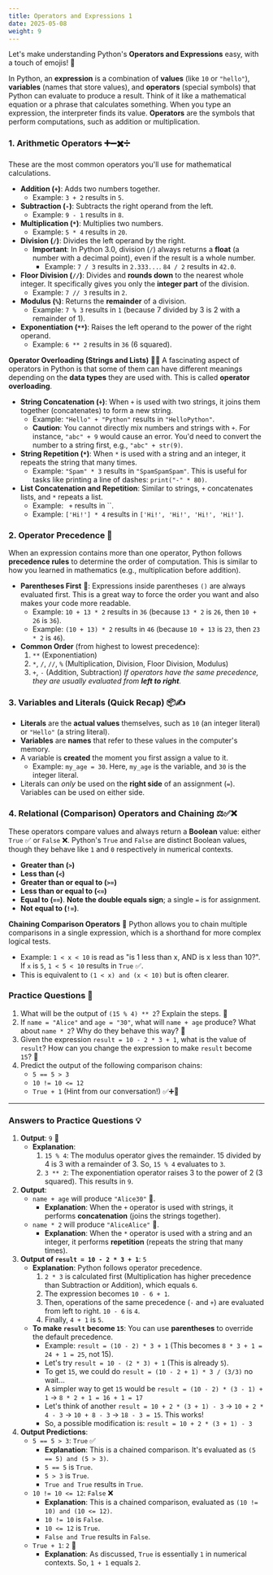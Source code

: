 ```yaml
---
title: Operators and Expressions 1
date: 2025-05-08
weight: 9
---
```


Let's make understanding Python's **Operators and Expressions** easy, with a touch of emojis! 🚀

In Python, an **expression** is a combination of **values** (like `10` or `"hello"`), **variables** (names that store values), and **operators** (special symbols) that Python can evaluate to produce a result. Think of it like a mathematical equation or a phrase that calculates something. When you type an expression, the interpreter finds its value. **Operators** are the symbols that perform computations, such as addition or multiplication.

### 1. Arithmetic Operators ➕➖✖️➗

These are the most common operators you'll use for mathematical calculations.

*   **Addition (`+`)**: Adds two numbers together.
    *   Example: `3 + 2` results in `5`.
*   **Subtraction (`-`)**: Subtracts the right operand from the left.
    *   Example: `9 - 1` results in `8`.
*   **Multiplication (`*`)**: Multiplies two numbers.
    *   Example: `5 * 4` results in `20`.
*   **Division (`/`)**: Divides the left operand by the right.
    *   **Important**: In Python 3.0, division (`/`) always returns a **float** (a number with a decimal point), even if the result is a whole number.
        *   Example: `7 / 3` results in `2.333...`. `84 / 2` results in `42.0`.
*   **Floor Division (`//`)**: Divides and **rounds down** to the nearest whole integer. It specifically gives you only the **integer part** of the division.
    *   Example: `7 // 3` results in `2`.
*   **Modulus (`%`)**: Returns the **remainder** of a division.
    *   Example: `7 % 3` results in `1` (because 7 divided by 3 is 2 with a remainder of 1).
*   **Exponentiation (`**`)**: Raises the left operand to the power of the right operand.
    *   Example: `6 ** 2` results in `36` (6 squared).

**Operator Overloading (Strings and Lists)** 💬📜
A fascinating aspect of operators in Python is that some of them can have different meanings depending on the **data types** they are used with. This is called **operator overloading**.

*   **String Concatenation (`+`)**: When `+` is used with two strings, it joins them together (concatenates) to form a new string.
    *   Example: `"Hello" + "Python"` results in `"HelloPython"`.
    *   **Caution**: You cannot directly mix numbers and strings with `+`. For instance, `"abc" + 9` would cause an error. You'd need to convert the number to a string first, e.g., `"abc" + str(9)`.
*   **String Repetition (`*`)**: When `*` is used with a string and an integer, it repeats the string that many times.
    *   Example: `"Spam" * 3` results in `"SpamSpamSpam"`. This is useful for tasks like printing a line of dashes: `print("-" * 80)`.
*   **List Concatenation and Repetition**: Similar to strings, `+` concatenates lists, and `*` repeats a list.
    *   Example: ` +` results in ``.
    *   Example: `['Hi!'] * 4` results in `['Hi!', 'Hi!', 'Hi!', 'Hi!']`.

### 2. Operator Precedence 🚦

When an expression contains more than one operator, Python follows **precedence rules** to determine the order of computation. This is similar to how you learned in mathematics (e.g., multiplication before addition).

*   **Parentheses First** 🥇: Expressions inside parentheses `()` are always evaluated first. This is a great way to force the order you want and also makes your code more readable.
    *   Example: `10 + 13 * 2` results in `36` (because `13 * 2` is `26`, then `10 + 26` is `36`).
    *   Example: `(10 + 13) * 2` results in `46` (because `10 + 13` is `23`, then `23 * 2` is `46`).
*   **Common Order** (from highest to lowest precedence):
    1.  `**` (Exponentiation)
    2.  `*`, `/`, `//`, `%` (Multiplication, Division, Floor Division, Modulus)
    3.  `+`, `-` (Addition, Subtraction)
    *If operators have the same precedence, they are usually evaluated from **left to right**.*

### 3. Variables and Literals (Quick Recap) 📦✍️

*   **Literals** are the **actual values** themselves, such as `10` (an integer literal) or `"Hello"` (a string literal).
*   **Variables** are **names** that refer to these values in the computer's memory.
*   A variable is **created** the moment you first assign a value to it.
    *   Example: `my_age = 30`. Here, `my_age` is the variable, and `30` is the integer literal.
*   Literals can *only* be used on the **right side** of an assignment (`=`). Variables can be used on either side.

### 4. Relational (Comparison) Operators and Chaining ⚖️✅❌

These operators compare values and always return a **Boolean** value: either `True` ✅ or `False` ❌. Python's `True` and `False` are distinct Boolean values, though they behave like `1` and `0` respectively in numerical contexts.

*   **Greater than (`>`)**
*   **Less than (`<`)**
*   **Greater than or equal to (`>=`)**
*   **Less than or equal to (`<=`)**
*   **Equal to (`==`)**. **Note the double equals sign**; a single `=` is for assignment.
*   **Not equal to (`!=`)**.

**Chaining Comparison Operators** 🔗
Python allows you to chain multiple comparisons in a single expression, which is a shorthand for more complex logical tests.
*   Example: `1 < x < 10` is read as "is 1 less than x, AND is x less than 10?". If `x` is `5`, `1 < 5 < 10` results in `True` ✅.
*   This is equivalent to `(1 < x) and (x < 10)` but is often clearer.

### Practice Questions 🧠

1.  What will be the output of `(15 % 4) ** 2`? Explain the steps. 🔢
2.  If `name = "Alice"` and `age = "30"`, what will `name + age` produce? What about `name * 2`? Why do they behave this way? 💬
3.  Given the expression `result = 10 - 2 * 3 + 1`, what is the value of `result`? How can you change the expression to make `result` become `15`? 🧐
4.  Predict the output of the following comparison chains:
    *   `5 == 5 > 3`
    *   `10 != 10 <= 12`
    *   `True + 1` (Hint from our conversation!) ✅➕🔢

---

### Answers to Practice Questions 💡

1.  **Output**: `9` 🔢
    *   **Explanation**:
        1.  `15 % 4`: The modulus operator gives the remainder. 15 divided by 4 is 3 with a remainder of 3. So, `15 % 4` evaluates to `3`.
        2.  `3 ** 2`: The exponentiation operator raises 3 to the power of 2 (3 squared). This results in `9`.
2.  **Output**:
    *   `name + age` will produce `"Alice30"` 💬.
        *   **Explanation**: When the `+` operator is used with strings, it performs **concatenation** (joins the strings together).
    *   `name * 2` will produce `"AliceAlice"` 💬.
        *   **Explanation**: When the `*` operator is used with a string and an integer, it performs **repetition** (repeats the string that many times).
3.  **Output of `result = 10 - 2 * 3 + 1`**: `5`
    *   **Explanation**: Python follows operator precedence.
        1.  `2 * 3` is calculated first (Multiplication has higher precedence than Subtraction or Addition), which equals `6`.
        2.  The expression becomes `10 - 6 + 1`.
        3.  Then, operations of the same precedence (`-` and `+`) are evaluated from left to right. `10 - 6` is `4`.
        4.  Finally, `4 + 1` is `5`.
    *   **To make `result` become `15`**: You can use **parentheses** to override the default precedence.
        *   Example: `result = (10 - 2) * 3 + 1` (This becomes `8 * 3 + 1 = 24 + 1 = 25`, not 15).
        *   Let's try `result = 10 - (2 * 3) + 1` (This is already `5`).
        *   To get `15`, we could do `result = (10 - 2 + 1) * 3 / (3/3)` no wait...
        *   A simpler way to get `15` would be `result = (10 - 2) * (3 - 1) + 1` -> `8 * 2 + 1 = 16 + 1 = 17`
        *   Let's think of another `result = 10 + 2 * (3 + 1) - 3` -> `10 + 2 * 4 - 3` -> `10 + 8 - 3` -> `18 - 3 = 15`. This works!
        *   So, a possible modification is: `result = 10 + 2 * (3 + 1) - 3`
4.  **Output Predictions**:
    *   `5 == 5 > 3`: `True` ✅
        *   **Explanation**: This is a chained comparison. It's evaluated as `(5 == 5) and (5 > 3)`.
        *   `5 == 5` is `True`.
        *   `5 > 3` is `True`.
        *   `True and True` results in `True`.
    *   `10 != 10 <= 12`: `False` ❌
        *   **Explanation**: This is a chained comparison, evaluated as `(10 != 10) and (10 <= 12)`.
        *   `10 != 10` is `False`.
        *   `10 <= 12` is `True`.
        *   `False and True` results in `False`.
    *   `True + 1`: `2` 🔢
        *   **Explanation**: As discussed, `True` is essentially `1` in numerical contexts. So, `1 + 1` equals `2`.